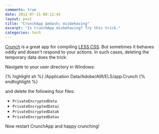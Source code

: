 ```yaml
---
comments: true
date: 2012-07-15 00:12:43
layout: post
title: "CrunchApp &mdash; misbehaving"
excerpt: "Is CrunchApp misbehaving? Try this trick."
categories: tech
---
```


[Crunch](crunchapp.net) is a great app for compiling [LESS CSS](lesscss.org). But sometimes it behaves oddly and doesn't respond to your actions. In such cases, deleting the temporary data does the trick:

Navigate to your user directory in Windows:

{% highlight sh %}
  /Application Data/Adobe/AIR/ELS/app.Crunch
{% endhighlight %}

and delete the following four files:

* <code>PrivateEncryptedData</code>
* <code>PrivateEncryptedDatai</code>
* <code>PrivateEncryptedDatak</code>
* <code>PrivateEncryptedDatav</code>

Now restart CrunchApp and happy crunching!
